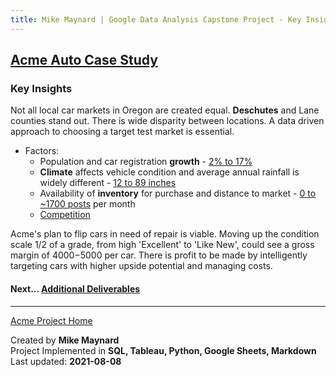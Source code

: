 ```yaml
---
title: Mike Maynard | Google Data Analysis Capstone Project - Key Insights
---
```

## [Acme Auto Case Study](./)

### Key Insights


Not all local car markets in Oregon are created equal.  **Deschutes** and Lane counties stand out. There is wide disparity between locations. A data driven approach to choosing a target test market is essential.

* Factors:
  - Population and car registration **growth** - [2% to 17%](growth_table.html)
  - **Climate** affects vehicle condition and average annual rainfall is widely different - [12 to  89 inches](precip_table.html)
  - Availability of **inventory** for purchase and distance to market - [0 to ~1700 posts](posting_table.html) per month
  - [Competition](comp_table.html)

Acme's plan to flip cars in need of repair is viable. Moving up the condition scale 1/2 of a grade, from high 'Excellent' to 'Like New', could see a gross margin of $4000-$5000 per car. There is profit to be made by intelligently targeting cars with higher upside potential and managing costs.  

#### Next... [Additional Deliverables](deliverables.html)




---
[Acme Project Home](./)

Created by **Mike Maynard**<BR>
Project Implemented in **SQL, Tableau, Python, Google Sheets, Markdown**<BR>
Last updated:  **2021-08-08**

